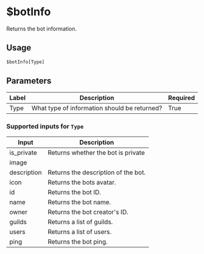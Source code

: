 # $botInfo
Returns the bot information.

## Usage
```py
$botInfo[Type]
```

## Parameters
| Label | Description | Required |
| ----- | ----------- | -------- |
| Type | What type of information should be returned? | True |

### Supported inputs for `Type`
| Input | Description |
| ----- | ----------- |
| is_private | Returns whether the bot is private |
| image |  |
| description | Returns the description of the bot. |
| icon | Returns the bots avatar. |
| id | Returns the bot ID. |
| name | Returns the bot name. |
| owner | Returns the bot creator's ID. |
| guilds | Returns a list of guilds. |
| users | Returns a list of users. |
| ping | Returns the bot ping. |